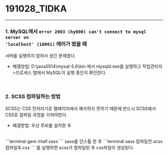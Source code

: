 # 191028_TIDKA
<hr>

### 1. MySQL에서 <code>error 2003 (hy000) can't connect to mysql server on 'localhost' (10061)</code> 에러가 떴을 때
서버를 실행하지 않아서 생긴 문제였다.
- 해결방법: D:\java0514\mysql-5.6\bin 에서 mysqld.exe를 실행하고 작업관리자>프로세스 탭에서 MySQL이 실행 중인지 확인한다.

<br>

### 2. SCSS 컴파일하는 방법
SCSS는 CSS 전처리기로 웹페이지에서 해석하지 못하기 때문에 반드시 SCSS에서 CSS로 컴파일 과정을 거쳐야한다.
- 해결방법: 우선 루비를 설치한 후 
<br>
```terminal
gem intall sass
```
sass를 인스톨 한 후
```terminal
sass 컴파일전.scss 컴파일후.css
```
를 실행하면 scss가 컴파일된 후 css파일이 생성된다.

